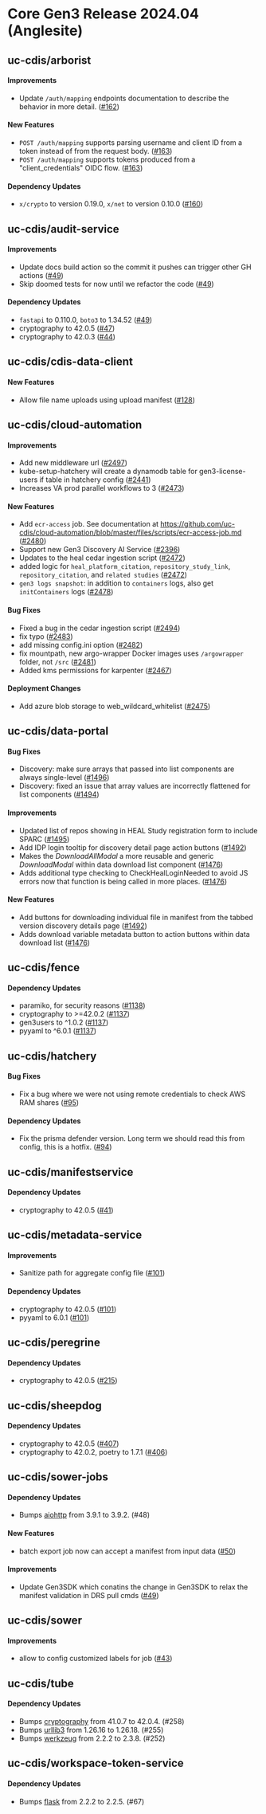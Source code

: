 # Core Gen3 Release 2024.04 (Anglesite)

## uc-cdis/arborist

#### Improvements
  - Update `/auth/mapping` endpoints documentation to describe the behavior in 
    more detail. ([#162](https://github.com/uc-cdis/arborist/pull/162))

#### New Features
  - `POST /auth/mapping` supports parsing username and client ID from a token 
    instead of from the request body. ([#163](https://github.com/uc-cdis/arborist/pull/163)) 
  - `POST /auth/mapping` supports tokens produced from a "client_credentials" 
    OIDC flow. ([#163](https://github.com/uc-cdis/arborist/pull/163))

#### Dependency Updates
  - `x/crypto` to version 0.19.0, `x/net` to version 0.10.0 ([#160](https://github.com/uc-cdis/arborist/pull/160)) 

## uc-cdis/audit-service

#### Improvements
  - Update docs build action so the commit it pushes can trigger other GH 
    actions ([#49](https://github.com/uc-cdis/audit-service/pull/49))
  - Skip doomed tests for now until we refactor the code ([#49](https://github.com/uc-cdis/audit-service/pull/49)) 

#### Dependency Updates
  - `fastapi` to 0.110.0, `boto3` to 1.34.52 ([#49](https://github.com/uc-cdis/audit-service/pull/49)) 
  - cryptography to 42.0.5 ([#47](https://github.com/uc-cdis/audit-service/pull/47)) 
  - cryptography to 42.0.3 ([#44](https://github.com/uc-cdis/audit-service/pull/44)) 

## uc-cdis/cdis-data-client

#### New Features
  - Allow file name uploads using upload manifest ([#128](https://github.com/uc-cdis/cdis-data-client/pull/128)) 

## uc-cdis/cloud-automation

#### Improvements
  - Add new middleware url ([#2497](https://github.com/uc-cdis/cloud-automation/pull/2497)) 
  - kube-setup-hatchery will create a dynamodb table for gen3-license-users if 
    table in hatchery config ([#2441](https://github.com/uc-cdis/cloud-automation/pull/2441)) 
  - Increases VA prod parallel workflows to 3 ([#2473](https://github.com/uc-cdis/cloud-automation/pull/2473)) 

#### New Features
  - Add `ecr-access` job. See documentation at 
    https://github.com/uc-cdis/cloud-automation/blob/master/files/scripts/ecr-access-job.md
    ([#2480](https://github.com/uc-cdis/cloud-automation/pull/2480))
  - Support new Gen3 Discovery AI Service ([#2396](https://github.com/uc-cdis/cloud-automation/pull/2396)) 
  - Updates to the heal cedar ingestion script ([#2472](https://github.com/uc-cdis/cloud-automation/pull/2472)) 
  - added logic for `heal_platform_citation`, `repository_study_link`, 
    `repository_citation`, and `related studies` ([#2472](https://github.com/uc-cdis/cloud-automation/pull/2472)) 
  - `gen3 logs snapshot`: in addition to `containers` logs, also get 
    `initContainers` logs ([#2478](https://github.com/uc-cdis/cloud-automation/pull/2478)) 

#### Bug Fixes
  - Fixed a bug in the cedar ingestion script ([#2494](https://github.com/uc-cdis/cloud-automation/pull/2494)) 
  - fix typo ([#2483](https://github.com/uc-cdis/cloud-automation/pull/2483))
  - add missing config.ini option ([#2482](https://github.com/uc-cdis/cloud-automation/pull/2482)) 
  - fix mountpath, new argo-wrapper Docker images uses `/argowrapper` folder, 
    not `/src` ([#2481](https://github.com/uc-cdis/cloud-automation/pull/2481))
  - Added kms permissions for karpenter ([#2467](https://github.com/uc-cdis/cloud-automation/pull/2467)) 

#### Deployment Changes
  - Add azure blob storage to web_wildcard_whitelist ([#2475](https://github.com/uc-cdis/cloud-automation/pull/2475)) 

## uc-cdis/data-portal

#### Bug Fixes
  - Discovery: make sure arrays that passed into list components are always 
    single-level ([#1496](https://github.com/uc-cdis/data-portal/pull/1496))
  - Discovery: fixed an issue that array values are incorrectly flattened for 
    list components ([#1494](https://github.com/uc-cdis/data-portal/pull/1494))

#### Improvements
  - Updated list of repos showing in HEAL Study registration form to include 
    SPARC ([#1495](https://github.com/uc-cdis/data-portal/pull/1495))
  - Add IDP login tooltip for discovery detail page action buttons ([#1492](https://github.com/uc-cdis/data-portal/pull/1492)) 
  - Makes the _DownloadAllModal_ a more reusable and generic _DownloadModal_ 
    within data download list component ([#1476](https://github.com/uc-cdis/data-portal/pull/1476)) 
  - Adds additional type checking to CheckHealLoginNeeded to avoid JS errors 
    now that function is being called in more places. ([#1476](https://github.com/uc-cdis/data-portal/pull/1476)) 

#### New Features
  - Add buttons for downloading individual file in manifest from the tabbed 
    version discovery details page ([#1492](https://github.com/uc-cdis/data-portal/pull/1492)) 
  - Adds download variable metadata button to action buttons within data 
    download list ([#1476](https://github.com/uc-cdis/data-portal/pull/1476))

## uc-cdis/fence

#### Dependency Updates
  - paramiko, for security reasons ([#1138](https://github.com/uc-cdis/fence/pull/1138)) 
  - cryptography to >=42.0.2 ([#1137](https://github.com/uc-cdis/fence/pull/1137)) 
  - gen3users to ^1.0.2 ([#1137](https://github.com/uc-cdis/fence/pull/1137))
  - pyyaml to ^6.0.1 ([#1137](https://github.com/uc-cdis/fence/pull/1137))

## uc-cdis/hatchery

#### Bug Fixes
  - Fix a bug where we were not using remote credentials to check AWS RAM 
    shares ([#95](https://github.com/uc-cdis/hatchery/pull/95))

#### Dependency Updates
  - Fix the prisma defender version. Long term we should read this from config, 
    this is a hotfix. ([#94](https://github.com/uc-cdis/hatchery/pull/94))

## uc-cdis/manifestservice

#### Dependency Updates
  - cryptography to 42.0.5 ([#41](https://github.com/uc-cdis/manifestservice/pull/41)) 

## uc-cdis/metadata-service

#### Improvements
  - Sanitize path for aggregate config file ([#101](https://github.com/uc-cdis/metadata-service/pull/101)) 

#### Dependency Updates
  - cryptography to 42.0.5 ([#101](https://github.com/uc-cdis/metadata-service/pull/101)) 
  - pyyaml to 6.0.1 ([#101](https://github.com/uc-cdis/metadata-service/pull/101)) 

## uc-cdis/peregrine

#### Dependency Updates
  - cryptography to 42.0.5 ([#215](https://github.com/uc-cdis/peregrine/pull/215)) 

## uc-cdis/sheepdog

#### Dependency Updates
  - cryptography to 42.0.5 ([#407](https://github.com/uc-cdis/sheepdog/pull/407)) 
  - cryptography to 42.0.2, poetry to 1.7.1 ([#406](https://github.com/uc-cdis/sheepdog/pull/406)) 

## uc-cdis/sower-jobs

#### Dependency Updates
  - Bumps [aiohttp](https://github.com/aio-libs/aiohttp) from 3.9.1 to 3.9.2. 
    (#48)

#### New Features
  - batch export job now can accept a manifest from input data ([#50](https://github.com/uc-cdis/sower-jobs/pull/50)) 

#### Improvements
  - Update Gen3SDK which conatins the change in Gen3SDK to relax the manifest 
    validation in DRS pull cmds ([#49](https://github.com/uc-cdis/sower-jobs/pull/49)) 

## uc-cdis/sower

#### Improvements
  - allow to config customized labels for job ([#43](https://github.com/uc-cdis/sower/pull/43)) 

## uc-cdis/tube

#### Dependency Updates
  - Bumps [cryptography](https://github.com/pyca/cryptography) from 41.0.7 to 
    42.0.4. (#258)
  - Bumps [urllib3](https://github.com/urllib3/urllib3) from 1.26.16 to 
    1.26.18. (#255)
  - Bumps [werkzeug](https://github.com/pallets/werkzeug) from 2.2.2 to 2.3.8. 
    (#252)

## uc-cdis/workspace-token-service

#### Dependency Updates
  - Bumps [flask](https://github.com/pallets/flask) from 2.2.2 to 2.2.5. (#67)

